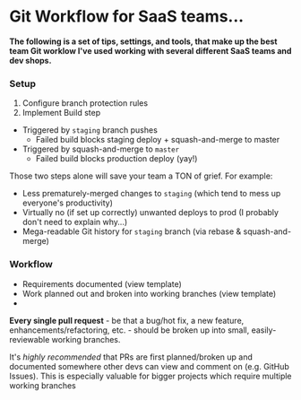 # Git Workflow for SaaS teams...
**The following is a set of tips, settings, and tools, that make up the best team Git worklow I've used working with several different SaaS teams and dev shops.**

### Setup
1. Configure branch protection rules
2. Implement Build step
  - Triggered by `staging` branch pushes
    - Failed build blocks staging deploy + squash-and-merge to master
  - Triggered by squash-and-merge to `master`
    - Failed build blocks production deploy (yay!)

Those two steps alone will save your team a TON of grief. For example:
- Less prematurely-merged changes to `staging` (which tend to mess up everyone's productivity)
- Virtually no (if set up correctly) unwanted deploys to prod (I probably don't need to explain why...)
- Mega-readable Git history for `staging` branch (via rebase & squash-and-merge)

### Workflow
- Requirements documented (view template)
- Work planned out and broken into working branches (view template)
- 

**Every single pull request** - be that a bug/hot fix, a new feature, enhancements/refactoring, etc. - should be broken up into small, easily-reviewable working branches.

It's *highly recommended* that PRs are first planned/broken up and documented somewhere other devs can view and comment on (e.g. GitHub Issues). This is especially valuable for bigger projects which require multiple working branches

